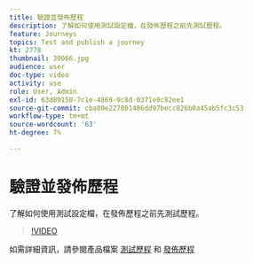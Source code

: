 ```yaml
---
title: 驗證並發佈歷程
description: 了解如何使用測試設定檔，在發佈歷程之前先測試歷程。
feature: Journeys
topics: Test and publish a journey
kt: 2778
thumbnail: 30066.jpg
audience: user
doc-type: video
activity: use
role: User, Admin
exl-id: 63d89150-7c1e-4869-9c8d-0371e0c82ee1
source-git-commit: cba80e227001486dd97becc826b0a45ab5fc3c53
workflow-type: tm+mt
source-wordcount: '63'
ht-degree: 7%

---
```


# 驗證並發佈歷程

了解如何使用測試設定檔，在發佈歷程之前先測試歷程。

>[!VIDEO](https://video.tv.adobe.com/v/30066?quality=12&learn=on)

如需詳細資訊，請參閱產品檔案 [測試歷程](https://experienceleague.adobe.com/docs/journeys/using/building-journeys/testing-the-journey.html)
和 [發佈歷程](https://experienceleague.adobe.com/docs/journeys/using/building-journeys/publishing-the-journey.html)
